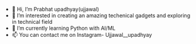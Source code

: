 - 👋 Hi, I’m Prabhat upadhyay(ujjawal)
- 👀 I’m interested in creating an amazing techenical gadgets and exploring in technical field
- 🌱 I’m currently learning Python with AI/ML
- 📫 You can contact me on Instagram- Ujjawal__upadhyay


